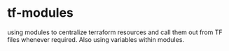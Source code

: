 # tf-modules
using modules to centralize terraform resources and call them out from TF files whenever required.
Also using variables within modules.